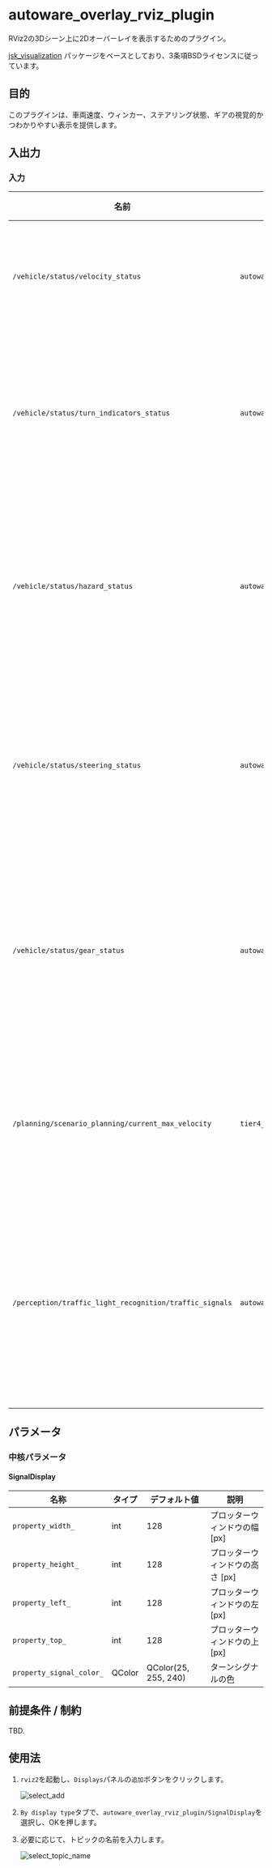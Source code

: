# autoware_overlay_rviz_plugin

RViz2の3Dシーン上に2Dオーバーレイを表示するためのプラグイン。

[jsk_visualization](https://github.com/jsk-ros-pkg/jsk_visualization)
パッケージをベースとしており、3条項BSDライセンスに従っています。

## 目的

このプラグインは、車両速度、ウィンカー、ステアリング状態、ギアの視覚的かつわかりやすい表示を提供します。

## 入出力

### 入力

| 名前                                                    | 種類                                                    | 説明                               |
| ------------------------------------------------------- | ------------------------------------------------------- | ---------------------------------- |
| `/vehicle/status/velocity_status`                       | `autoware_vehicle_msgs::msg::VelocityReport`            | 車両速度のトピック                 |
| `/vehicle/status/turn_indicators_status`                | `autoware_vehicle_msgs::msg::TurnIndicatorsReport`      | ウインカーの状態のトピック         |
| `/vehicle/status/hazard_status`                         | `autoware_vehicle_msgs::msg::HazardReport`              | ハザードランプの状態のトピック     |
| `/vehicle/status/steering_status`                       | `autoware_vehicle_msgs::msg::SteeringReport`            | ステアリングの状態のトピック       |
| `/vehicle/status/gear_status`                           | `autoware_vehicle_msgs::msg::GearReport`                | ギアのステータスに関するトピック   |
| `/planning/scenario_planning/current_max_velocity`      | `tier4_planning_msgs::msg::VelocityLimit`               | 速度制限に関するトピック           |
| `/perception/traffic_light_recognition/traffic_signals` | `autoware_perception_msgs::msg::TrafficLightGroupArray` | 信号機のステータスに関するトピック |

## パラメータ

### 中核パラメータ

#### SignalDisplay

| 名称                     | タイプ | デフォルト値         | 説明                            |
| ------------------------ | ------ | -------------------- | ------------------------------- |
| `property_width_`        | int    | 128                  | プロッターウィンドウの幅 [px]   |
| `property_height_`       | int    | 128                  | プロッターウィンドウの高さ [px] |
| `property_left_`         | int    | 128                  | プロッターウィンドウの左 [px]   |
| `property_top_`          | int    | 128                  | プロッターウィンドウの上 [px]   |
| `property_signal_color_` | QColor | QColor(25, 255, 240) | ターンシグナルの色              |

## 前提条件 / 制約

TBD.

## 使用法

1. `rviz2`を起動し、`Displays`パネルの`追加`ボタンをクリックします。

   ![select_add](./assets/images/select_add.png)

2. `By display type`タブで、`autoware_overlay_rviz_plugin/SignalDisplay`を選択し、OKを押します。

3. 必要に応じて、トピックの名前を入力します。

   ![select_topic_name](./assets/images/select_topic_name.png)
